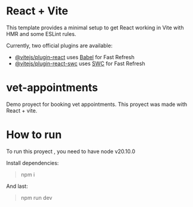 # React + Vite

This template provides a minimal setup to get React working in Vite with HMR and some ESLint rules.

Currently, two official plugins are available:

- [@vitejs/plugin-react](https://github.com/vitejs/vite-plugin-react/blob/main/packages/plugin-react/README.md) uses [Babel](https://babeljs.io/) for Fast Refresh
- [@vitejs/plugin-react-swc](https://github.com/vitejs/vite-plugin-react-swc) uses [SWC](https://swc.rs/) for Fast Refresh
# vet-appointments
Demo proyect for booking vet appointments. This proyect was made with React + vite.

# How to run 
To run this proyect , you  need to have node v20.10.0

Install dependencies:
> npm i

And last:
> npm run dev 